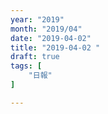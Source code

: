 ```yaml
---
year: "2019"
month: "2019/04"
date: "2019-04-02"
title: "2019-04-02 "
draft: true
tags: [
    "日報"
]

---
```


